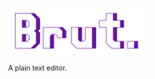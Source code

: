 <img height="100" src="https://github.com/louisdevie/brut/raw/1.0.0-dev/res/logo.svg" alt="Brut"/>

A plain text editor.
